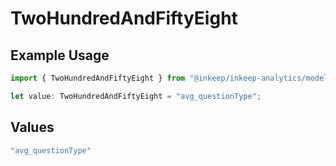 # TwoHundredAndFiftyEight

## Example Usage

```typescript
import { TwoHundredAndFiftyEight } from "@inkeep/inkeep-analytics/models/operations";

let value: TwoHundredAndFiftyEight = "avg_questionType";
```

## Values

```typescript
"avg_questionType"
```
